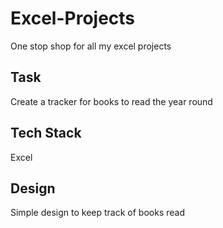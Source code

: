 # Excel-Projects
One stop shop for all my excel projects
## Task
Create a tracker for books to read the year round

## Tech Stack
Excel

## Design
Simple design to keep track of books read

